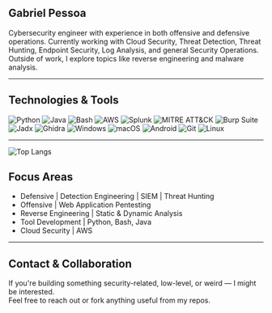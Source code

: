 ## Gabriel Pessoa

Cybersecurity engineer with experience in both offensive and defensive operations. Currently working with Cloud Security, Threat Detection, Threat Hunting, Endpoint Security, Log Analysis, and general Security Operations. 
Outside of work, I explore topics like reverse engineering and malware analysis.

---

## Technologies & Tools  
![Python](https://img.shields.io/badge/-Python-333?style=flat&logo=python) 
![Java](https://img.shields.io/badge/-Java-333?style=flat&logo=java) 
![Bash](https://img.shields.io/badge/-Bash-333?style=flat&logo=gnu-bash) 
![AWS](https://img.shields.io/badge/-AWS-333?style=flat&logo=amazon-aws) 
![Splunk](https://img.shields.io/badge/-Splunk-333?style=flat&logo=splunk) 
![MITRE ATT&CK](https://img.shields.io/badge/-MITRE%20ATT%26CK-333?style=flat) 
![Burp Suite](https://img.shields.io/badge/-Burp%20Suite-333?style=flat) 
![Jadx](https://img.shields.io/badge/-JADX-333?style=flat&logo=android) 
![Ghidra](https://img.shields.io/badge/-Ghidra-333?style=flat) 
![Windows](https://img.shields.io/badge/-Windows-333?style=flat&logo=windows) 
![macOS](https://img.shields.io/badge/-macOS-333?style=flat&logo=apple) 
![Android](https://img.shields.io/badge/-Android-333?style=flat&logo=android) 
![Git](https://img.shields.io/badge/-Git-333?style=flat&logo=git) 
![Linux](https://img.shields.io/badge/-Linux-333?style=flat&logo=linux)

---

![Top Langs](https://github-readme-stats.vercel.app/api/top-langs/?username=gdlpessoa&layout=compact&theme=github_dark)


## Focus Areas  

- Defensive | Detection Engineering | SIEM | Threat Hunting  
- Offensive | Web Application Pentesting  
- Reverse Engineering | Static & Dynamic Analysis  
- Tool Development | Python, Bash, Java  
- Cloud Security | AWS

---

## Contact & Collaboration  

If you're building something security-related, low-level, or weird — I might be interested.  
Feel free to reach out or fork anything useful from my repos.
